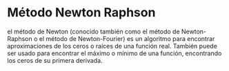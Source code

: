 # Método Newton Raphson

el método de Newton (conocido también como el método de Newton-Raphson o el método de Newton-Fourier) es un algoritmo para encontrar aproximaciones de los ceros o raíces de una función real. También puede ser usado para encontrar el máximo o mínimo de una función, encontrando los ceros de su primera derivada.

